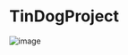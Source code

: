 # TinDogProject
![image](https://github.com/RomariosGoIT/TinDogProject/assets/17197914/8a263e96-24c4-4837-94cd-7fc82596f178)
